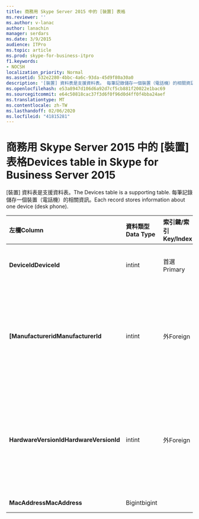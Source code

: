 ```yaml
---
title: 商務用 Skype Server 2015 中的 [裝置] 表格
ms.reviewer: ''
ms.author: v-lanac
author: lanachin
manager: serdars
ms.date: 3/9/2015
audience: ITPro
ms.topic: article
ms.prod: skype-for-business-itpro
f1.keywords:
- NOCSH
localization_priority: Normal
ms.assetid: 532e2280-4bbc-4a6c-93da-45d9f80a30a0
description: '[裝置] 資料表是支援資料表。 每筆記錄儲存一個裝置（電話機）的相關資訊。'
ms.openlocfilehash: e53a8947d106d6a92d7cf5cb881f20022e1bac69
ms.sourcegitcommit: e64c50818cac37f3d6f0f96d0d4ff0f4bba24aef
ms.translationtype: MT
ms.contentlocale: zh-TW
ms.lasthandoff: 02/06/2020
ms.locfileid: "41815281"
---
```

# <a name="devices-table-in-skype-for-business-server-2015"></a><span data-ttu-id="a1444-104">商務用 Skype Server 2015 中的 [裝置] 表格</span><span class="sxs-lookup"><span data-stu-id="a1444-104">Devices table in Skype for Business Server 2015</span></span>
 
<span data-ttu-id="a1444-105">[裝置] 資料表是支援資料表。</span><span class="sxs-lookup"><span data-stu-id="a1444-105">The Devices table is a supporting table.</span></span> <span data-ttu-id="a1444-106">每筆記錄儲存一個裝置（電話機）的相關資訊。</span><span class="sxs-lookup"><span data-stu-id="a1444-106">Each record stores information about one device (desk phone).</span></span>
  
|<span data-ttu-id="a1444-107">**左欄**</span><span class="sxs-lookup"><span data-stu-id="a1444-107">**Column**</span></span>|<span data-ttu-id="a1444-108">**資料類型**</span><span class="sxs-lookup"><span data-stu-id="a1444-108">**Data Type**</span></span>|<span data-ttu-id="a1444-109">**索引鍵/索引**</span><span class="sxs-lookup"><span data-stu-id="a1444-109">**Key/Index**</span></span>|<span data-ttu-id="a1444-110">**詳細資料**</span><span class="sxs-lookup"><span data-stu-id="a1444-110">**Details**</span></span>|
|:-----|:-----|:-----|:-----|
|<span data-ttu-id="a1444-111">**DeviceId**</span><span class="sxs-lookup"><span data-stu-id="a1444-111">**DeviceId**</span></span> <br/> |<span data-ttu-id="a1444-112">int</span><span class="sxs-lookup"><span data-stu-id="a1444-112">int</span></span>  <br/> |<span data-ttu-id="a1444-113">首選</span><span class="sxs-lookup"><span data-stu-id="a1444-113">Primary</span></span>  <br/> |<span data-ttu-id="a1444-114">識別這個硬體版本的唯一號碼。</span><span class="sxs-lookup"><span data-stu-id="a1444-114">Unique number identifying this hardware version.</span></span>  <br/> |
|<span data-ttu-id="a1444-115">**[Manufacturerid**</span><span class="sxs-lookup"><span data-stu-id="a1444-115">**ManufacturerId**</span></span> <br/> |<span data-ttu-id="a1444-116">int</span><span class="sxs-lookup"><span data-stu-id="a1444-116">int</span></span>  <br/> |<span data-ttu-id="a1444-117">外</span><span class="sxs-lookup"><span data-stu-id="a1444-117">Foreign</span></span>  <br/> |<span data-ttu-id="a1444-118">此裝置的製造商。</span><span class="sxs-lookup"><span data-stu-id="a1444-118">Manufacturer of this device.</span></span> <span data-ttu-id="a1444-119">如需詳細資訊，請參閱[商務用 Skype Server 2015 中](manufacturers.md)的 [製造商] 資料表。</span><span class="sxs-lookup"><span data-stu-id="a1444-119">See the [Manufacturers table in Skype for Business Server 2015](manufacturers.md) for more information.</span></span> <br/> |
|<span data-ttu-id="a1444-120">**HardwareVersionId**</span><span class="sxs-lookup"><span data-stu-id="a1444-120">**HardwareVersionId**</span></span> <br/> |<span data-ttu-id="a1444-121">int</span><span class="sxs-lookup"><span data-stu-id="a1444-121">int</span></span>  <br/> |<span data-ttu-id="a1444-122">外</span><span class="sxs-lookup"><span data-stu-id="a1444-122">Foreign</span></span>  <br/> |<span data-ttu-id="a1444-123">此裝置的硬體版本。</span><span class="sxs-lookup"><span data-stu-id="a1444-123">Hardware version of this device.</span></span> <span data-ttu-id="a1444-124">如需詳細資訊，請參閱[商務用 Skype Server 2015 中](hardwareversions.md)的 [HardwareVersions] 資料表。</span><span class="sxs-lookup"><span data-stu-id="a1444-124">See the [HardwareVersions table in Skype for Business Server 2015](hardwareversions.md) for more information.</span></span> <br/> |
|<span data-ttu-id="a1444-125">**MacAddress**</span><span class="sxs-lookup"><span data-stu-id="a1444-125">**MacAddress**</span></span> <br/> |<span data-ttu-id="a1444-126">Bigint</span><span class="sxs-lookup"><span data-stu-id="a1444-126">bigint</span></span>  <br/> ||<span data-ttu-id="a1444-127">MAC 位址</span><span class="sxs-lookup"><span data-stu-id="a1444-127">MAC Address</span></span>  <br/> |
   

